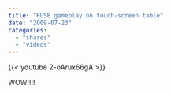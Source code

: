 ```yaml
---
title: "RUSE gameplay on touch-screen table"
date: "2009-07-23"
categories:
  - "shares"
  - "videos"
---
```


{{< youtube 2-oArux66gA >}}

WOW!!!!
